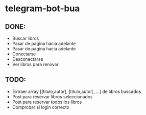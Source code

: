 # telegram-bot-bua

## DONE:

- Buscar libros
- Pasar de pagina hacia adelante
- Pasar de pagina hacia adelante
- Conectarse
- Desconectarse
- Ver libros para renovar

## TODO:

- Extraer array [[titulo,autor], [titulo,autor], …] de libros buscados
- Post para reservar libros seleccionados
- Post para reservar todos los libros
- Comprobar si login correcto

